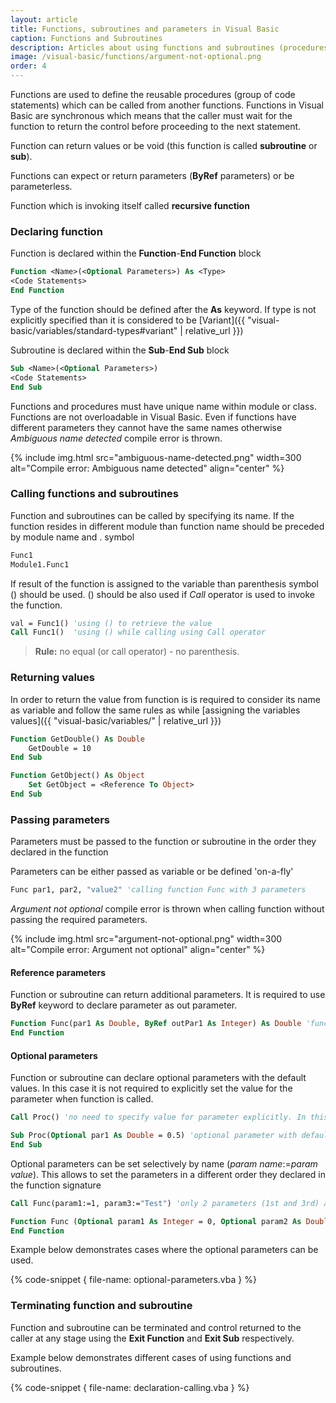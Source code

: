 ```yaml
---
layout: article
title: Functions, subroutines and parameters in Visual Basic
caption: Functions and Subroutines
description: Articles about using functions and subroutines (procedures) in Visual Basic as well as parameters
image: /visual-basic/functions/argument-not-optional.png
order: 4
---
```

Functions are used to define the reusable procedures (group of code statements) which can be called from another functions. Functions in Visual Basic are synchronous which means that the caller must wait for the function to return the control before proceeding to the next statement.

Function can return values or be void (this function is called **subroutine** or **sub**).

Functions can expect or return parameters (**ByRef** parameters) or be parameterless.

Function which is invoking itself called **recursive function**

### Declaring function

Function is declared within the **Function**-**End Function** block

~~~ vb
Function <Name>(<Optional Parameters>) As <Type>
<Code Statements>
End Function
~~~

Type of the function should be defined after the **As** keyword. If type is not explicitly specified than it is considered to be [Variant]({{ "visual-basic/variables/standard-types#variant" | relative_url }})

Subroutine is declared within the **Sub**-**End Sub** block

~~~ vb
Sub <Name>(<Optional Parameters>)
<Code Statements>
End Sub
~~~

Functions and procedures must have unique name within module or class. Functions are not overloadable in Visual Basic. Even if functions have different parameters they cannot have the same names otherwise *Ambiguous name detected* compile error is thrown.

{% include img.html src="ambiguous-name-detected.png" width=300 alt="Compile error: Ambiguous name detected" align="center" %}

### Calling functions and subroutines

Function and subroutines can be called by specifying its name. If the function resides in different module than function name should be preceded by module name and . symbol

~~~ vb
Func1
Module1.Func1
~~~

If result of the function is assigned to the variable than parenthesis symbol () should be used. () should be also used if *Call* operator is used to invoke the function.

~~~ vb
val = Func1() 'using () to retrieve the value
Call Func1()  'using () while calling using Call operator
~~~

> **Rule:** no equal (or call operator) - no parenthesis.

### Returning values

In order to return the value from function is is required to consider its name as variable and follow the same rules as while [assigning the variables values]({{ "visual-basic/variables/" | relative_url }})

~~~ vb
Function GetDouble() As Double
    GetDouble = 10
End Sub

Function GetObject() As Object
    Set GetObject = <Reference To Object>
End Sub
~~~

### Passing parameters

Parameters must be passed to the function or subroutine in the order they declared in the function

Parameters can be either passed as variable or be defined 'on-a-fly'

~~~ vb
Func par1, par2, "value2" 'calling function Func with 3 parameters
~~~

*Argument not optional* compile error is thrown when calling function without passing the required parameters.

{% include img.html src="argument-not-optional.png" width=300 alt="Compile error: Argument not optional" align="center" %}

#### Reference parameters

Function or subroutine can return additional parameters. It is required to use **ByRef** keyword to declare parameter as out parameter.

~~~ vb
Function Func(par1 As Double, ByRef outPar1 As Integer) As Double 'function expects par1 as input and returns double value and another integer value as reference parameter
End Function
~~~

#### Optional parameters

Function or subroutine can declare optional parameters with the default values. In this case it is not required to explicitly set the value for the parameter when function is called.

~~~ vb
Call Proc() 'no need to specify value for parameter explicitly. In this case the default value (i.e. 0.5) is used

Sub Proc(Optional par1 As Double = 0.5) 'optional parameter with default value 0.5
End Sub
~~~

Optional parameters can be set selectively by name (*param name*:=*param value*). This allows to set the parameters in a different order they declared in the function signature

~~~ vb
Call Func(param1:=1, param3:="Test") 'only 2 parameters (1st and 3rd) are used

Function Func (Optional param1 As Integer = 0, Optional param2 As Double = 0.0, Optional param3 As String = "")
End Function
~~~

Example below demonstrates cases where the optional parameters can be used.

{% code-snippet { file-name: optional-parameters.vba } %}

### Terminating function and subroutine

Function and subroutine can be terminated and control returned to the caller at any stage using the **Exit Function** and **Exit Sub** respectively.

Example below demonstrates different cases of using functions and subroutines.

{% code-snippet { file-name: declaration-calling.vba } %}
